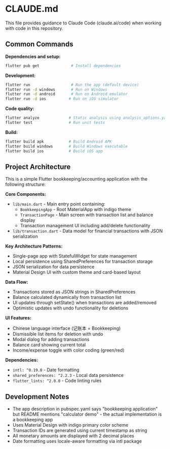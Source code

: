# CLAUDE.md

This file provides guidance to Claude Code (claude.ai/code) when working with code in this repository.

## Common Commands

**Dependencies and setup:**
```bash
flutter pub get              # Install dependencies
```

**Development:**
```bash
flutter run                  # Run the app (default device)
flutter run -d windows       # Run on Windows
flutter run -d android       # Run on Android emulator
flutter run -d ios          # Run on iOS simulator
```

**Code quality:**
```bash
flutter analyze             # Static analysis using analysis_options.yaml
flutter test                # Run unit tests
```

**Build:**
```bash
flutter build apk           # Build Android APK
flutter build windows       # Build Windows executable
flutter build ios           # Build iOS app
```

## Project Architecture

This is a simple Flutter bookkeeping/accounting application with the following structure:

**Core Components:**
- `lib/main.dart` - Main entry point containing:
  - `BookkeepingApp` - Root MaterialApp with indigo theme
  - `TransactionPage` - Main screen with transaction list and balance display
  - Transaction management UI including add/delete functionality
- `lib/transaction.dart` - Data model for financial transactions with JSON serialization

**Key Architecture Patterns:**
- Single-page app with StatefulWidget for state management
- Local persistence using SharedPreferences for transaction storage
- JSON serialization for data persistence
- Material Design UI with custom theme and card-based layout

**Data Flow:**
- Transactions stored as JSON strings in SharedPreferences
- Balance calculated dynamically from transaction list
- UI updates through setState() when transactions are added/removed
- Optimistic updates with undo functionality for deletions

**UI Features:**
- Chinese language interface (记账本 = Bookkeeping)
- Dismissible list items for deletion with undo
- Modal dialog for adding transactions
- Balance card showing current total
- Income/expense toggle with color coding (green/red)

**Dependencies:**
- `intl: ^0.19.0` - Date formatting
- `shared_preferences: ^2.2.3` - Local data persistence
- `flutter_lints: ^2.0.0` - Code linting rules

## Development Notes

- The app description in pubspec.yaml says "bookkeeping application" but README mentions "calculator demo" - the actual implementation is a bookkeeping app
- Uses Material Design with indigo primary color scheme
- Transaction IDs are generated using current timestamp as string
- All monetary amounts are displayed with 2 decimal places
- Date formatting uses locale-aware formatting via intl package